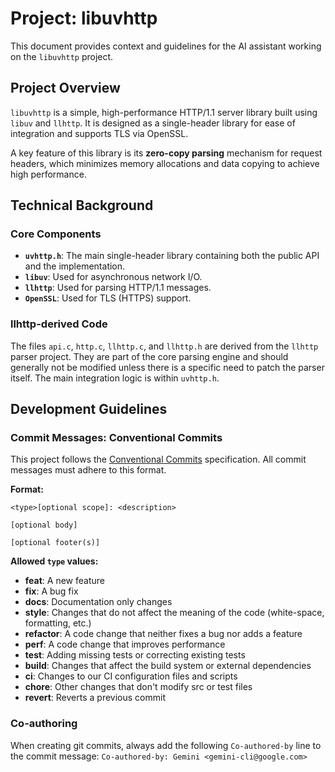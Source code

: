 # Project: libuvhttp

This document provides context and guidelines for the AI assistant working on the `libuvhttp` project.

## Project Overview

`libuvhttp` is a simple, high-performance HTTP/1.1 server library built using `libuv` and `llhttp`. It is designed as a single-header library for ease of integration and supports TLS via OpenSSL.

A key feature of this library is its **zero-copy parsing** mechanism for request headers, which minimizes memory allocations and data copying to achieve high performance.

## Technical Background

### Core Components
*   **`uvhttp.h`**: The main single-header library containing both the public API and the implementation.
*   **`libuv`**: Used for asynchronous network I/O.
*   **`llhttp`**: Used for parsing HTTP/1.1 messages.
*   **`OpenSSL`**: Used for TLS (HTTPS) support.

### llhttp-derived Code
The files `api.c`, `http.c`, `llhttp.c`, and `llhttp.h` are derived from the `llhttp` parser project. They are part of the core parsing engine and should generally not be modified unless there is a specific need to patch the parser itself. The main integration logic is within `uvhttp.h`.

## Development Guidelines

### Commit Messages: Conventional Commits

This project follows the [Conventional Commits](https://www.conventionalcommits.org/) specification. All commit messages must adhere to this format.

**Format:**
```
<type>[optional scope]: <description>

[optional body]

[optional footer(s)]
```

**Allowed `type` values:**
*   **feat**: A new feature
*   **fix**: A bug fix
*   **docs**: Documentation only changes
*   **style**: Changes that do not affect the meaning of the code (white-space, formatting, etc.)
*   **refactor**: A code change that neither fixes a bug nor adds a feature
*   **perf**: A code change that improves performance
*   **test**: Adding missing tests or correcting existing tests
*   **build**: Changes that affect the build system or external dependencies
*   **ci**: Changes to our CI configuration files and scripts
*   **chore**: Other changes that don't modify src or test files
*   **revert**: Reverts a previous commit

### Co-authoring
When creating git commits, always add the following `Co-authored-by` line to the commit message:
`Co-authored-by: Gemini <gemini-cli@google.com>`